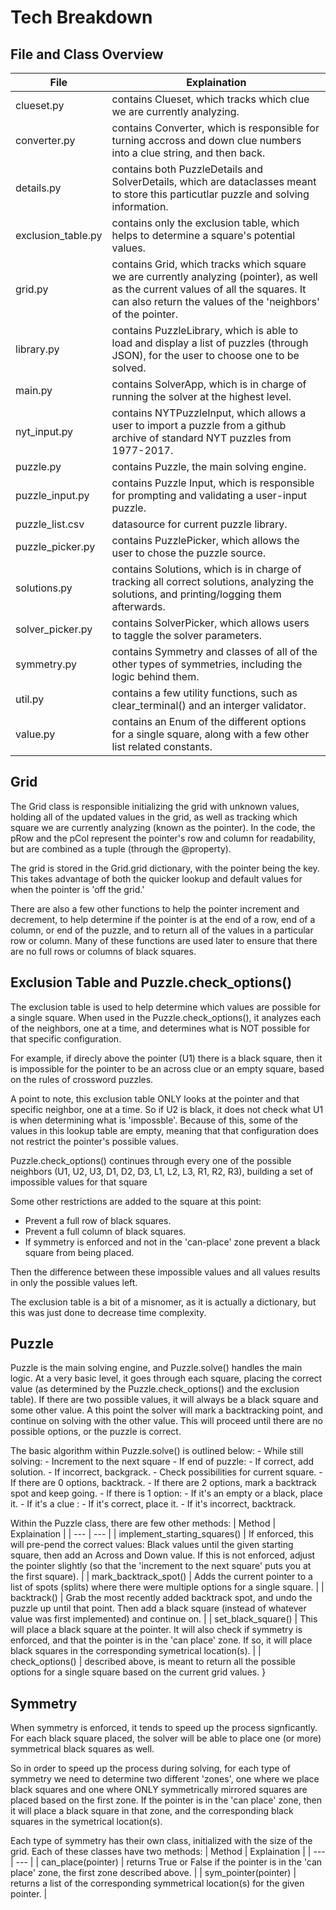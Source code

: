 # Tech Breakdown

## File and Class Overview

| File | Explaination |
| --- | --- |
| clueset.py | contains Clueset, which tracks which clue we are currently analyzing. |
| converter.py | contains Converter, which is responsible for turning accross and down clue numbers into a clue string, and then back.  |
| details.py | contains both PuzzleDetails and SolverDetails, which are dataclasses meant to store this particutlar puzzle and solving information. |
| exclusion_table.py | contains only the exclusion table, which helps to determine a square's potential values. |
| grid.py | contains Grid, which tracks which square we are currently analyzing (pointer), as well as the  current values of all the squares. It can also return the values of the 'neighbors' of the pointer. |
| library.py | contains PuzzleLibrary, which is able to load and display a list of puzzles (through JSON), for the user to choose one to be solved. |
| main.py | contains SolverApp, which is in charge of running the solver at the highest level. |
| nyt_input.py | contains NYTPuzzleInput,  which allows a user to import a puzzle from a github archive of standard NYT puzzles from 1977-2017. |
| puzzle.py |  contains Puzzle, the main solving engine. |
| puzzle_input.py | contains Puzzle Input, which is responsible for prompting and validating a user-input puzzle. |
| puzzle_list.csv | datasource for current puzzle library. |
| puzzle_picker.py | contains PuzzlePicker, which allows the user to chose the puzzle source. |
| solutions.py | contains Solutions, which is in charge of tracking all correct solutions, analyzing the solutions, and printing/logging them afterwards. |
| solver_picker.py | contains SolverPicker, which allows users to taggle the solver parameters. |
| symmetry.py | contains Symmetry and classes of all of the other types of symmetries, including the logic behind them. |
| util.py | contains a few utility functions, such as clear_terminal() and an interger validator. |
| value.py | contains an Enum of the different options for a single square, along with a few other list related constants. |

## Grid
The Grid class is responsible initializing the grid with unknown values, holding all of the updated values in the grid, as well as tracking which square we are currently analyzing (known as the pointer). In the code, the pRow and the pCol represent the pointer's row and column for readability, but are combined as a tuple (through the @property).

The grid is stored in the Grid.grid dictionary, with the pointer being the key. This takes advantage of both the quicker lookup and default values for when the pointer is 'off the grid.'

There are also a few other functions to help the pointer increment and decrement, to help determine if the pointer is at the end of a row, end of a column, or end of the puzzle, and to return all of the values in a particular row or column. Many of these functions are used later to ensure that there are no full rows or columns of black squares.


## Exclusion Table and Puzzle.check_options()
The exclusion table is used to help determine which values are possible for a single square. When used in the Puzzle.check_options(), it analyzes each of the neighbors, one at a time, and determines what is NOT possible for that specific configuration.

For example, if direcly above the pointer (U1) there is a black square, then it is impossible for the pointer to be an across clue or an empty square, based on the rules of crossword puzzles.

A point to note, this exclusion table ONLY looks at the pointer and that specific neighbor, one at a time. So if U2 is black, it does not check what U1 is when determining what is 'impossble'. Because of this, some of the values in this lookup table are empty, meaning that that configuration does not restrict the pointer's possible values.

Puzzle.check_options() continues through every one of the possible neighbors (U1, U2, U3, D1, D2, D3, L1, L2, L3, R1, R2, R3), building a set of impossible values for that square

Some other restrictions are added to the square at this point:
- Prevent a full row of black squares.
- Prevent a full column of black squares.
- If symmetry is enforced and not in the 'can-place' zone prevent a black square from being placed.

Then the difference between these impossible values and all values results in only the possible values left.

The exclusion table is a bit of a misnomer, as it is actually a dictionary, but this was just done to decrease time complexity.


## Puzzle
Puzzle is the main solving engine, and Puzzle.solve() handles the main logic. At a very basic level, it goes through each square, placing the correct value (as determined by the Puzzle.check_options() and the exclusion table). If there are two possible values, it will always be a black square and some other value. A this point the solver will mark a backtracking point, and continue on solving with the other value. This will proceed until there are no possible options, or the puzzle is correct.

The basic algorithm within Puzzle.solve() is outlined below:
        - While still solving:
            - Increment to the next square
            - If end of puzzle:
                - If correct, add solution.
                - If incorrect, backgrack.
            - Check possibilities for current square.
            - If there are 0 options, backtrack.
            - If there are 2 options, mark a backtrack spot and keep going.
            - If there is 1 option:
                - If it's an empty or a black, place it.
                - If it's a clue :
                    - If it's correct, place it.
                    - If it's incorrect, backtrack.

Within the Puzzle class, there are few other methods:
| Method | Explaination |
| --- | --- |
| implement_starting_squares() | If enforced, this will pre-pend the correct values: Black values until the given starting square, then add an Across and Down value. If this is not enforced, adjust the pointer slightly (so that the 'increment to the next square' puts you at the first square). |
| mark_backtrack_spot() | Adds the current pointer to a list of spots (splits) where there were multiple options for a single square. |
| backtrack() | Grab the most recently added backtrack spot, and undo the puzzle up until that point. Then add a black square (instead of whatever value was first implemented) and continue on. |
| set_black_square() | This will place a black square at the pointer. It will also check if symmetry is enforced, and that the pointer is in the 'can place' zone. If so, it will place black squares in the corresponding symetrical location(s). |
| check_options() | described above, is meant to return all the possible options for a single square based on the current grid values. }

## Symmetry
When symmetry is enforced, it tends to speed up the process signficantly. For each black square placed, the solver will be able to place one (or more) symmetrical black squares as well.

So in order to speed up the process during solving, for each type of symmetry we need to determine two different 'zones', one where we place black squares and one where ONLY symmetrically mirrored squares are placed based on the first zone. If the pointer is in the 'can place' zone, then it will place a black square in that zone, and the corresponding black squares in the symetrical location(s).

Each type of symmetry has their own class, initialized with the size of the grid. Each of these classes have two methods:
| Method | Explaination |
| --- | --- |
| can_place(pointer) | returns True or False if the pointer is in the 'can place' zone, the first zone described above. |
| sym_pointer(pointer) | returns a list of the corresponding symmetrical location(s) for the given pointer. |
